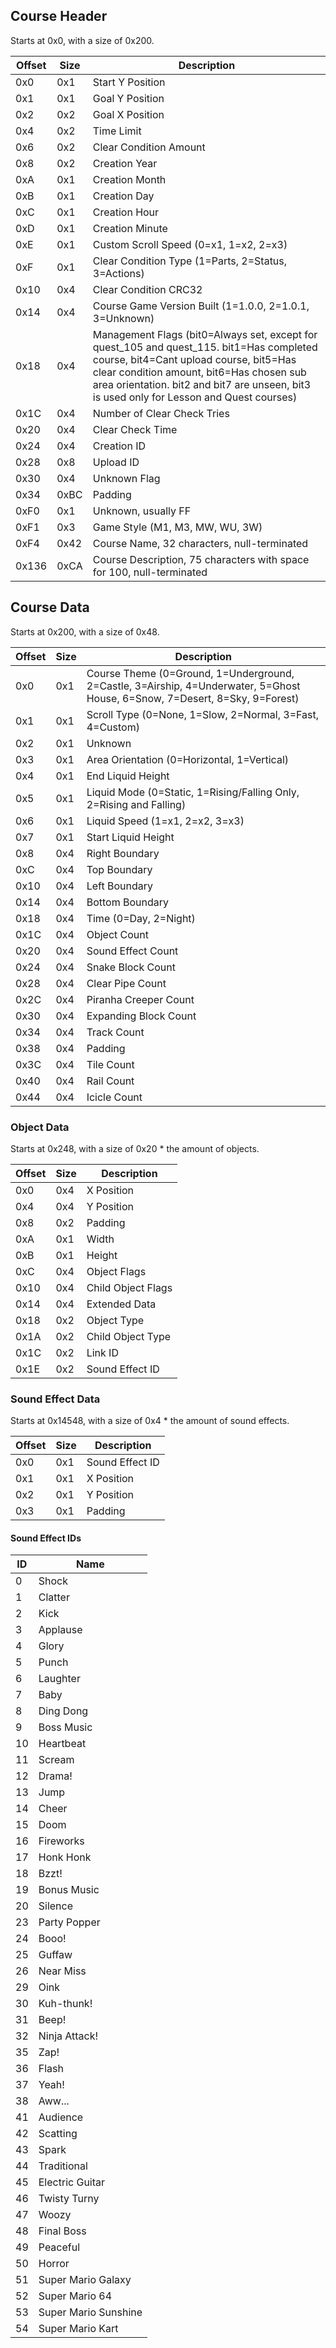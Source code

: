 ## Course Header

Starts at 0x0, with a size of 0x200.

| Offset | Size | Description |
|--------|------|-------------|
| 0x0    | 0x1  | Start Y Position |
| 0x1    | 0x1  | Goal Y Position |
| 0x2    | 0x2  | Goal X Position |
| 0x4    | 0x2  | Time Limit |
| 0x6    | 0x2  | Clear Condition Amount |
| 0x8    | 0x2  | Creation Year |
| 0xA    | 0x1  | Creation Month |
| 0xB    | 0x1  | Creation Day |
| 0xC    | 0x1  | Creation Hour |
| 0xD    | 0x1  | Creation Minute |
| 0xE    | 0x1  | Custom Scroll Speed (0=x1, 1=x2, 2=x3) |
| 0xF    | 0x1  | Clear Condition Type (1=Parts, 2=Status, 3=Actions) |
| 0x10   | 0x4  | Clear Condition CRC32 |
| 0x14   | 0x4  | Course Game Version Built (1=1.0.0, 2=1.0.1, 3=Unknown) |
| 0x18   | 0x4  | Management Flags (bit0=Always set, except for quest_105 and quest_115. bit1=Has completed course, bit4=Cant upload course, bit5=Has clear condition amount, bit6=Has chosen sub area orientation. bit2 and bit7 are unseen, bit3 is used only for Lesson and Quest courses) |
| 0x1C   | 0x4  | Number of Clear Check Tries |
| 0x20   | 0x4  | Clear Check Time |
| 0x24   | 0x4  | Creation ID |
| 0x28   | 0x8  | Upload ID |
| 0x30   | 0x4  | Unknown Flag |
| 0x34   | 0xBC | Padding |
| 0xF0   | 0x1  | Unknown, usually FF |
| 0xF1   | 0x3  | Game Style (M1, M3, MW, WU, 3W) |
| 0xF4   | 0x42 | Course Name, 32 characters, null-terminated |
| 0x136  | 0xCA | Course Description, 75 characters with space for 100, null-terminated |

## Course Data

Starts at 0x200, with a size of 0x48.

| Offset | Size | Description |
|--------|------|-------------|
| 0x0    | 0x1  | Course Theme (0=Ground, 1=Underground, 2=Castle, 3=Airship, 4=Underwater, 5=Ghost House, 6=Snow, 7=Desert, 8=Sky, 9=Forest) |
| 0x1    | 0x1  | Scroll Type (0=None, 1=Slow, 2=Normal, 3=Fast, 4=Custom) |
| 0x2    | 0x1  | Unknown |
| 0x3    | 0x1  | Area Orientation (0=Horizontal, 1=Vertical) |
| 0x4    | 0x1  | End Liquid Height |
| 0x5    | 0x1  | Liquid Mode (0=Static, 1=Rising/Falling Only, 2=Rising and Falling) |
| 0x6    | 0x1  | Liquid Speed (1=x1, 2=x2, 3=x3) |
| 0x7    | 0x1  | Start Liquid Height |
| 0x8    | 0x4  | Right Boundary |
| 0xC    | 0x4  | Top Boundary |
| 0x10   | 0x4  | Left Boundary |
| 0x14   | 0x4  | Bottom Boundary |
| 0x18   | 0x4  | Time (0=Day, 2=Night) |
| 0x1C   | 0x4  | Object Count |
| 0x20   | 0x4  | Sound Effect Count |
| 0x24   | 0x4  | Snake Block Count |
| 0x28   | 0x4  | Clear Pipe Count |
| 0x2C   | 0x4  | Piranha Creeper Count |
| 0x30   | 0x4  | Expanding Block Count |
| 0x34   | 0x4  | Track Count |
| 0x38   | 0x4  | Padding |
| 0x3C   | 0x4  | Tile Count |
| 0x40   | 0x4  | Rail Count |
| 0x44   | 0x4  | Icicle Count |

### Object Data

Starts at 0x248, with a size of 0x20 * the amount of objects.

| Offset | Size | Description |
|--------|------|-------------|
| 0x0    | 0x4  | X Position |
| 0x4    | 0x4  | Y Position |
| 0x8    | 0x2  | Padding |
| 0xA    | 0x1  | Width |
| 0xB    | 0x1  | Height |
| 0xC    | 0x4  | Object Flags |
| 0x10   | 0x4  | Child Object Flags |
| 0x14   | 0x4  | Extended Data |
| 0x18   | 0x2  | Object Type |
| 0x1A   | 0x2  | Child Object Type |
| 0x1C   | 0x2  | Link ID |
| 0x1E   | 0x2  | Sound Effect ID |

### Sound Effect Data

Starts at 0x14548, with a size of 0x4 * the amount of sound effects.

| Offset | Size | Description |
|--------|------|-------------|
| 0x0    | 0x1  | Sound Effect ID |
| 0x1    | 0x1  | X Position |
| 0x2    | 0x1  | Y Position |
| 0x3    | 0x1  | Padding |

#### Sound Effect IDs

| ID | Name |
|----|------|
| 0 | Shock |
| 1 | Clatter |
| 2 | Kick |
| 3 | Applause |
| 4 | Glory |
| 5 | Punch |
| 6 | Laughter |
| 7 | Baby |
| 8 | Ding Dong |
| 9 | Boss Music |
| 10 | Heartbeat |
| 11 | Scream |
| 12 | Drama! |
| 13 | Jump |
| 14 | Cheer |
| 15 | Doom |
| 16 | Fireworks |
| 17 | Honk Honk |
| 18 | Bzzt! |
| 19 | Bonus Music |
| 20 | Silence |
| 23 | Party Popper |
| 24 | Booo! |
| 25 | Guffaw |
| 26 | Near Miss |
| 29 | Oink |
| 30 | Kuh-thunk! |
| 31 | Beep! |
| 32 | Ninja Attack! |
| 35 | Zap! |
| 36 | Flash |
| 37 | Yeah! |
| 38 | Aww... |
| 41 | Audience |
| 42 | Scatting |
| 43 | Spark |
| 44 | Traditional |
| 45 | Electric Guitar |
| 46 | Twisty Turny |
| 47 | Woozy |
| 48 | Final Boss |
| 49 | Peaceful |
| 50 | Horror |
| 51 | Super Mario Galaxy |
| 52 | Super Mario 64 |
| 53 | Super Mario Sunshine |
| 54 | Super Mario Kart |
